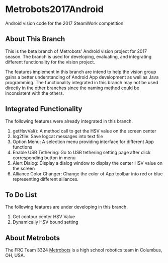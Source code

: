 # Metrobots2017Android
Android vision code for the 2017 SteamWork competition.

## About This Branch
 This is the beta branch of Metrobots' Android vision project for 2017 season.
 The branch is used for developing, evaluating, and integrating different functionality for the vision project.
 
 The features implement in this branch are intend to help the vision group gains a better understanding of Android App development as well as Java programming. The functionality integrated in this branch may not be used directly in the other branches since the naming method could be inconsistent with the others.
 
## Integrated Functionality
The following features were already integrated in this branch.
1. getHsvVal(): A method call to get the HSV value on the screen center
2. log2file: Save logcat messages into text file
3. Option Menu: A selection menu providing interface for different App functions
4. Enable USB Tethering: Go to USB tethering setting page after click corresponding button in menu
5. Alert Dialog: Display a dialog window to display the center HSV value on the screen
6. Alliance Color Changer: Change the color of App toolbar into red or blue representing different alliances.

## To Do List
The following features are under developing in this branch.
1. Get contour center HSV Value
2. Dynamically HSV bound setting

## About Metrobots
The FRC Team 3324 [Metrobots](http://www.metrobots.org/) is a high school robotics team in Columbus, OH, USA. 